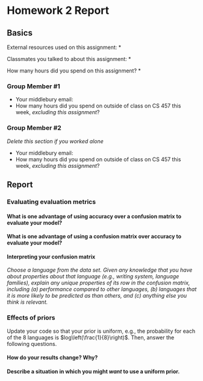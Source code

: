 # Homework 2 Report

## Basics
External resources used on this assignment:
*

Classmates you talked to about this assignment:
*

How many hours did you spend on this assignment?
*

### Group Member #1
* Your middlebury email:
* How many hours did you spend on outside of class on CS 457 this week, _excluding this assignment_?

### Group Member #2
_Delete this section if you worked alone_
* Your middlebury email:
* How many hours did you spend on outside of class on CS 457 this week, _excluding this assignment_?

## Report
### Evaluating evaluation metrics
#### What is one advantage of using accuracy over a confusion matrix to evaluate your model?



#### What is one advantage of using a confusion matrix over accuracy to evaluate your model?



#### Interpreting your confusion matrix
_Choose a language from the data set. Given any knowledge that you have about properties about that language (e.g., writing system, language families), explain any unique properties of its row in the confusion matrix, including (a) performance compared to other languages, (b) languages that it is more likely to be predicted as than others, and (c) anything else you think is relevant._




### Effects of priors
Update your code so that your prior is uniform, e.g., the probability for each of the 8 languages is $log\left(\frac{1}{8}\right)$. Then, answer the following questions.
#### How do your results change? Why?



#### Describe a situation in which you might _want_ to use a uniform prior.



